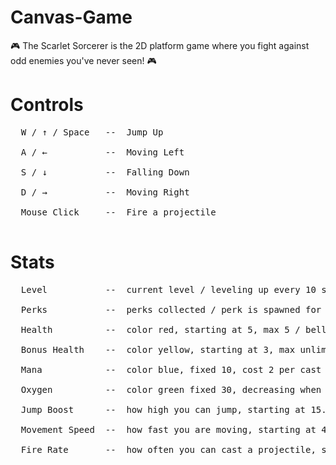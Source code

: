 # Canvas-Game

🎮 The Scarlet Sorcerer is the 2D platform game where you fight against odd enemies you've never seen! 🎮

# Controls

<pre>
  W / ↑ / Space   --  Jump Up <br />
  A / ←           --  Moving Left <br />
  S / ↓           --  Falling Down <br />
  D / →           --  Moving Right <br />
  Mouse Click     --  Fire a projectile <br />
</pre>

# Stats

<pre>
  Level           --  current level / leveling up every 10 score / <br />
  Perks           --  perks collected / perk is spawned for every level / <br />
  Health          --  color red, starting at 5, max 5 / bellow 1 you are dead - GAMEOVER / <br />
  Bonus Health    --  color yellow, starting at 3, max unlimited / hud shows up to 5 max / <br />
  Mana            --  color blue, fixed 10, cost 2 per cast / mana regeneration is dynamic, increasing with perks / <br />
  Oxygen          --  color green fixed 30, decreasing when you are on platform-above the floor / at 0 taking 1 heart every ~4 seconds / <br />
  Jump Boost      --  how high you can jump, starting at 15.4, max unlimited / increasing with perks / <br />
  Movement Speed  --  how fast you are moving, starting at 4, max unlimited / increasing with perks / <br />
  Fire Rate       --  how often you can cast a projectile, starting at 1.6, min 0 / decreasing with perks / <br />
</pre>
